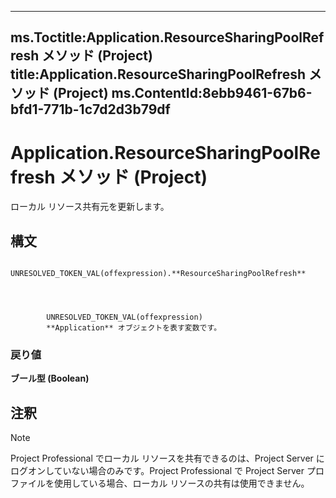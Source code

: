 

---
ms.Toctitle:Application.ResourceSharingPoolRefresh メソッド (Project)
title:Application.ResourceSharingPoolRefresh メソッド (Project)
ms.ContentId:8ebb9461-67b6-bfd1-771b-1c7d2d3b79df
---
# Application.ResourceSharingPoolRefresh メソッド (Project)




ローカル リソース共有元を更新します。

## 構文

            UNRESOLVED_TOKEN_VAL(offexpression).**ResourceSharingPoolRefresh**




            UNRESOLVED_TOKEN_VAL(offexpression)
            **Application** オブジェクトを表す変数です。

### 戻り値
**ブール型 (Boolean)**





## 注釈


>[!NOTE]
>Project Professional でローカル リソースを共有できるのは、Project Server にログオンしていない場合のみです。Project Professional で Project Server プロファイルを使用している場合、ローカル リソースの共有は使用できません。






